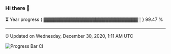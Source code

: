 ### Hi there 👋

⏳ Year progress { ▓▓▓▓▓▓▓▓▓▓▓▓▓▓▓▓▓▓▓▓▓▓▓▓▓▓▓▓▓░ } 99.47 %

---

⏰ Updated on Wednesday, December 30, 2020, 1:11 AM UTC

![Progress Bar CI](https://github.com/arthurbuhl/arthurbuhl/workflows/Progress%20Bar%20CI/badge.svg)

